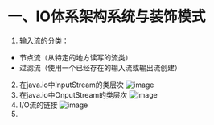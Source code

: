 # 一、IO体系架构系统与装饰模式
1. 输入流的分类：
- 节点流（从特定的地方读写的流类）
- 过滤流（使用一个已经存在的输入流或输出流创建）
2. 在java.io中InputStream的类层次
![image](https://github.com/Miraclelucy/funny-java/images/netty01-01.PNG)
3. 在java.io中OnputStream的类层次
![image](https://github.com/Miraclelucy/funny-java/images/netty01-02.PNG)
4. I/O流的链接
![image](https://github.com/Miraclelucy/funny-java/images/netty01-03.PNG)
5. 
